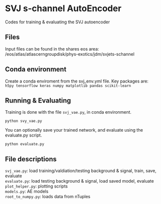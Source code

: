 # SVJ s-channel AutoEncoder

Codes for training & evaluating the SVJ autoencoder

## Files

Input files can be found in the shares eos area: /eos/atlas/atlascerngroupdisk/phys-exotics/jdm/svjets-schannel

## Conda environment

Create a conda enviroment from the svj\_env.yml file. Key packages are:
`h5py tensorflow keras numpy matplotlib pandas scikit-learn`

## Running & Evaluating

Training is done with the file `svj_vae.py`, in conda environment.
```
python svy_vae.py
```

You can optionally save your trained network, and evaluate using the evaluate.py script.
```
python evaluate.py
```

## File descriptions
`svj_vae.py`: load training/valdiation/testing background & signal, train, save, evaluate  
`evaluate.py`: load testing background & signal, load saved model, evaluate  
`plot_helper.py`: plotting scripts  
`models.py`: AE models  
`root_to_numpy.py`: loads data from nTuples
